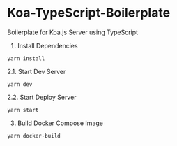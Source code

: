 # Koa-TypeScript-Boilerplate
Boilerplate for Koa.js Server using TypeScript

1. Install Dependencies
```
yarn install
```
2.1. Start Dev Server
```
yarn dev
```
2.2. Start Deploy Server
```
yarn start
```
3. Build Docker Compose Image
```
yarn docker-build
```
